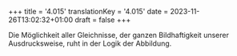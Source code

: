 +++
title = '4.015'
translationKey = '4.015'
date = 2023-11-26T13:02:32+01:00
draft = false
+++

Die Möglichkeit aller Gleichnisse, der ganzen Bildhaftigkeit unserer Ausdrucksweise, ruht in der Logik der Abbildung.
